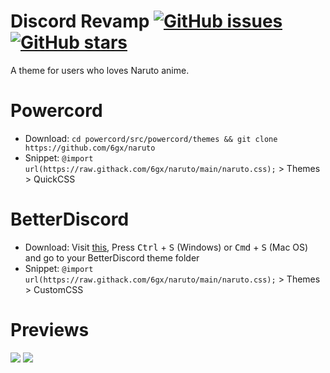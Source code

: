 # Discord Revamp [![GitHub issues](https://img.shields.io/github/issues/6gx/naruto?style=flat)](https://github.com/6gx/naruto/issues) [![GitHub stars](https://img.shields.io/github/stars/6gx/naruto?style=flat)](https://github.com/6gx/naruto/stargazers)
A theme for users who loves Naruto anime.


# Powercord
- Download: `cd powercord/src/powercord/themes && git clone https://github.com/6gx/naruto`
- Snippet: `@import url(https://raw.githack.com/6gx/naruto/main/naruto.css);` > Themes > QuickCSS

# BetterDiscord
- Download: Visit [this](https://raw.githubusercontent.com/6gx/naruto/main/naruto.theme.css), Press <kbd>Ctrl</kbd> + <kbd>S</kbd> (Windows) or <kbd>Cmd</kbd> + <kbd>S</kbd> (Mac OS) and go to your BetterDiscord theme folder
- Snippet: `@import url(https://raw.githack.com/6gx/naruto/main/naruto.css);` > Themes > CustomCSS

# Previews
<img src="https://github.com/kxr0/catkiss/raw/main/Screenshot-20210707105913-1365x696.png"/>
<img src="https://github.com/kxr0/catkiss/raw/main/gnome-shell-screenshot-3YY550.png"/>
